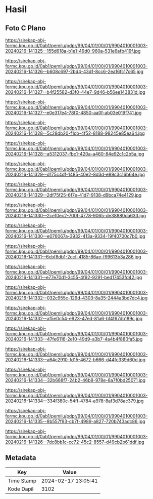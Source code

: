 # Hasil

## Foto C Plano

https://sirekap-obj-formc.kpu.go.id/0ab1/pemilu/pdpr/99/04/01/00/01/9904010001003-20240216-141325--155d618a-b1e1-49d0-960a-531e6afb419f.jpg

https://sirekap-obj-formc.kpu.go.id/0ab1/pemilu/pdpr/99/04/01/00/01/9904010001003-20240216-141326--b608c697-2bd4-43d1-8cc6-2ea16fc17c65.jpg

https://sirekap-obj-formc.kpu.go.id/0ab1/pemilu/pdpr/99/04/01/00/01/9904010001003-20240216-141327--b4f25582-d3f0-44e7-9d46-b56ee143831d.jpg

https://sirekap-obj-formc.kpu.go.id/0ab1/pemilu/pdpr/99/04/01/00/01/9904010001003-20240216-141327--e0e317e4-78f0-4850-aa0f-ab03e019f741.jpg

https://sirekap-obj-formc.kpu.go.id/0ab1/pemilu/pdpr/99/04/01/00/01/9904010001003-20240216-141328--5c28db20-f1cb-4f52-8188-98245e85ea64.jpg

https://sirekap-obj-formc.kpu.go.id/0ab1/pemilu/pdpr/99/04/01/00/01/9904010001003-20240216-141328--a5312037-fbc1-420a-a460-84e92c1c2b5a.jpg

https://sirekap-obj-formc.kpu.go.id/0ab1/pemilu/pdpr/99/04/01/00/01/9904010001003-20240216-141329--d175c4df-1485-40e2-8d3d-e89c3c16b64e.jpg

https://sirekap-obj-formc.kpu.go.id/0ab1/pemilu/pdpr/99/04/01/00/01/9904010001003-20240216-141329--2df75f25-6f7e-41d7-9138-d9bca74e4129.jpg

https://sirekap-obj-formc.kpu.go.id/0ab1/pemilu/pdpr/99/04/01/00/01/9904010001003-20240216-141330--2cef0ec2-700f-4778-9065-de38880da633.jpg

https://sirekap-obj-formc.kpu.go.id/0ab1/pemilu/pdpr/99/04/01/00/01/9904010001003-20240216-141330--e076067a-3932-413a-9334-19f40700c7b0.jpg

https://sirekap-obj-formc.kpu.go.id/0ab1/pemilu/pdpr/99/04/01/00/01/9904010001003-20240216-141331--6cbf8db1-2ccf-4185-86ae-f99613b3a286.jpg

https://sirekap-obj-formc.kpu.go.id/0ab1/pemilu/pdpr/99/04/01/00/01/9904010001003-20240216-141331--e77e70d1-3c55-4f92-9291-bed17453fd42.jpg

https://sirekap-obj-formc.kpu.go.id/0ab1/pemilu/pdpr/99/04/01/00/01/9904010001003-20240216-141332--032c955c-129d-4303-8a35-2444a3bd7dc4.jpg

https://sirekap-obj-formc.kpu.go.id/0ab1/pemilu/pdpr/99/04/01/00/01/9904010001003-20240216-141332--af5e0c54-e923-47ed-81a6-bf4f67db189c.jpg

https://sirekap-obj-formc.kpu.go.id/0ab1/pemilu/pdpr/99/04/01/00/01/9904010001003-20240216-141333--47fe6116-2e10-49d9-a3b7-4a4b4f880fa5.jpg

https://sirekap-obj-formc.kpu.go.id/0ab1/pemilu/pdpr/99/04/01/00/01/9904010001003-20240216-141333--a64c2910-fd15-4672-b666-d44fc339d60d.jpg

https://sirekap-obj-formc.kpu.go.id/0ab1/pemilu/pdpr/99/04/01/00/01/9904010001003-20240216-141334--32b668f7-24b2-46b8-978e-8a7f0bd25071.jpg

https://sirekap-obj-formc.kpu.go.id/0ab1/pemilu/pdpr/99/04/01/00/01/9904010001003-20240216-141334--334f380c-54ff-4784-a978-8af3d78ac379.jpg

https://sirekap-obj-formc.kpu.go.id/0ab1/pemilu/pdpr/99/04/01/00/01/9904010001003-20240216-141335--8b557f93-cb7f-4989-a827-720b743adc86.jpg

https://sirekap-obj-formc.kpu.go.id/0ab1/pemilu/pdpr/99/04/01/00/01/9904010001003-20240216-141326--7dc8bb1c-cc72-45c2-8557-d49cb2b61ddf.jpg


## Metadata

| Key        | Value               |
| ---------- | ------------------- |
| Time Stamp | 2024-02-17 13:05:41 |
| Kode Dapil | 3102                |



